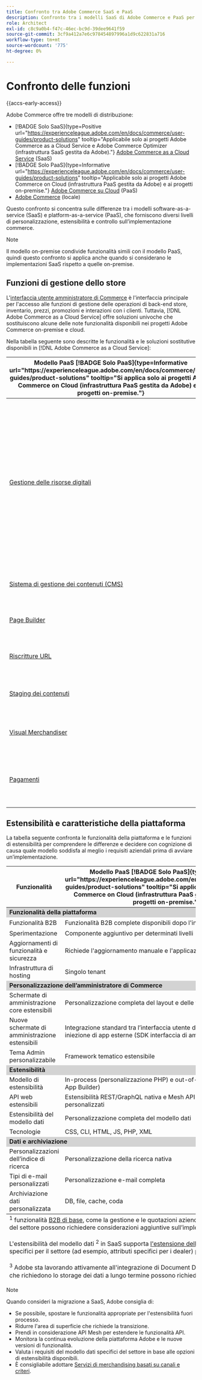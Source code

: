 ```yaml
---
title: Confronto tra Adobe Commerce SaaS e PaaS
description: Confronto tra i modelli SaaS di Adobe Commerce e PaaS per determinare l’approccio di implementazione migliore per le esigenze aziendali.
role: Architect
exl-id: c8c9a0b4-f47c-46ec-bc9d-39dee9641f59
source-git-commit: 3cf9a412a7e6c978454897996a1d9c622831a716
workflow-type: tm+mt
source-wordcount: '775'
ht-degree: 0%

---
```


# Confronto delle funzioni

{{accs-early-access}}

Adobe Commerce offre tre modelli di distribuzione:

- [!BADGE Solo SaaS]{type=Positive url="https://experienceleague.adobe.com/en/docs/commerce/user-guides/product-solutions" tooltip="Applicabile solo ai progetti Adobe Commerce as a Cloud Service e Adobe Commerce Optimizer (infrastruttura SaaS gestita da Adobe)."} [Adobe Commerce as a Cloud Service](overview.md) (SaaS)
- [!BADGE Solo PaaS]{type=Informative url="https://experienceleague.adobe.com/en/docs/commerce/user-guides/product-solutions" tooltip="Applicabile solo ai progetti Adobe Commerce on Cloud (infrastruttura PaaS gestita da Adobe) e ai progetti on-premise."} [Adobe Commerce su Cloud](https://experienceleague.adobe.com/en/docs/commerce-on-cloud/user-guide/overview) (PaaS)
- [Adobe Commerce](https://experienceleague.adobe.com/en/docs/commerce-operations/installation-guide/overview) (locale)

Questo confronto si concentra sulle differenze tra i modelli software-as-a-service (SaaS) e platform-as-a-service (PaaS), che forniscono diversi livelli di personalizzazione, estensibilità e controllo sull’implementazione commerce.

>[!NOTE]
>
>Il modello on-premise condivide funzionalità simili con il modello PaaS, quindi questo confronto si applica anche quando si considerano le implementazioni SaaS rispetto a quelle on-premise.

## Funzioni di gestione dello store

L&#39;[interfaccia utente amministratore di Commerce](https://experienceleague.adobe.com/en/docs/commerce-admin/systems/guide-overview) è l&#39;interfaccia principale per l&#39;accesso alle funzioni di gestione delle operazioni di back-end store, inventario, prezzi, promozioni e interazioni con i clienti. Tuttavia, [!DNL Adobe Commerce as a Cloud Service] offre soluzioni univoche che sostituiscono alcune delle note funzionalità disponibili nei progetti Adobe Commerce on-premise e cloud.

Nella tabella seguente sono descritte le funzionalità e le soluzioni sostitutive disponibili in [!DNL Adobe Commerce as a Cloud Service]:

<table>
    <thead>
        <tr>
            <th>Modello PaaS [!BADGE Solo PaaS]{type=Informative url="https://experienceleague.adobe.com/en/docs/commerce/user-guides/product-solutions" tooltip="Si applica solo ai progetti Adobe Commerce on Cloud (infrastruttura PaaS gestita da Adobe) e ai progetti on-premise."}</th>
            <th>Modello SaaS [!BADGE Solo SaaS]{type=Positive url="https://experienceleague.adobe.com/en/docs/commerce/user-guides/product-solutions" tooltip="Si applica solo ai progetti Adobe Commerce as a Cloud Service e Adobe Commerce Optimizer (infrastruttura SaaS gestita da Adobe)."}</th>
            <th>Dettagli</th>
        </tr>
    </thead>
    <tbody>
        <tr>
            <td><a href="https://experienceleague.adobe.com/en/docs/commerce-admin/content-design/wysiwyg/gallery/media-gallery-asset-management">Gestione delle risorse digitali</a></td>
            <td><a href="../product-visuals/overview.md">Visualizzazioni prodotto</a></td>
            <td>Un solido sistema di gestione delle risorse digitali (DAM) che si integra con Adobe Experience Manager per la gestione dei contenuti rich media. In alternativa, la funzione predefinita per la gestione delle risorse e dei file digitali fornisce strumenti di base per la gestione delle risorse digitali.</td>
        </tr>
        <tr>
            <td><a href="https://experienceleague.adobe.com/en/docs/commerce-admin/content-design/guide-overview">Sistema di gestione dei contenuti (CMS)</a></td>
            <td rowspan="3"><a href="https://experienceleague.adobe.com/developer/commerce/storefront/merchants/get-started/">Storefront Builder</a></td>
            <td rowspan="3">Un CMS che consente agli utenti di creare e gestire facilmente contenuti di vetrina tramite l’authoring di documenti o un editor visivo e include funzionalità di sperimentazione native.</td>
        </tr>
        <tr>
            <td><a href="https://experienceleague.adobe.com/en/docs/commerce-admin/page-builder/guide-overview">Page Builder</a></td>
        </tr>
        <tr>
            <td><a href="https://experienceleague.adobe.com/en/docs/commerce-admin/marketing/seo/url-rewrites/url-rewrite">Riscritture URL</a></td>
        </tr>
        <tr>
            <td><a href="https://experienceleague.adobe.com/en/docs/commerce-admin/content-design/staging/content-staging">Staging dei contenuti</a></td>
            <td rowspan="2"><a href="../catalog-service/overview.md">Servizio catalogo</a></td>
            <td rowspan="2">Servizio per visualizzazione avanzata (sola lettura) per la gestione dei dati del catalogo e il rendering delle esperienze vetrina relative ai prodotti.</td>
        </tr>
        <tr>
            <td><a href="https://experienceleague.adobe.com/en/docs/commerce-admin/marketing/merchandising/visual-merch/visual-merchandiser">Visual Merchandiser</a></td>
        </tr>
        <tr>
            <td><a href="https://experienceleague.adobe.com/en/docs/commerce-admin/stores-sales/payments/payments">Pagamenti</a></td>
            <td><a href="../payment-services/guide-overview.md">Servizi di pagamento</a></td>
            <td>Un servizio di pagamento integrato che agevoli transazioni sicure ed efficienti.</td>
        </tr>
    </tbody>
</table>

## Estensibilità e caratteristiche della piattaforma

La tabella seguente confronta le funzionalità della piattaforma e le funzioni di estensibilità per comprendere le differenze e decidere con cognizione di causa quale modello soddisfa al meglio i requisiti aziendali prima di avviare un’implementazione.

<table>
    <thead>
        <tr>
            <th>Funzionalità</th>
            <th>Modello PaaS [!BADGE Solo PaaS]{type=Informative url="https://experienceleague.adobe.com/en/docs/commerce/user-guides/product-solutions" tooltip="Si applica solo ai progetti Adobe Commerce on Cloud (infrastruttura PaaS gestita da Adobe) e ai progetti on-premise."}</th>
            <th>Modello SaaS [!BADGE Solo SaaS]{type=Positive url="https://experienceleague.adobe.com/en/docs/commerce/user-guides/product-solutions" tooltip="Si applica solo ai progetti Adobe Commerce as a Cloud Service e Adobe Commerce Optimizer (infrastruttura SaaS gestita da Adobe)."}</th>
        </tr>
    </thead>
    <tbody>
        <tr>
            <td colspan="3" style="background:lightgray;"><strong>Funzionalità della piattaforma</strong></td>
        </tr>
        <tr>
            <td>Funzionalità B2B</td>
            <td>Funzionalità B2B complete disponibili dopo l'installazione</td>
            <td>Preinstallato con funzionalità B2B di base<sup>1</sup></td>
        </tr>
        <tr>
            <td>Sperimentazione</td>
            <td>Componente aggiuntivo per determinati livelli</td>
            <td>Test A/B per ottimizzare coinvolgimento e conversione</td>
        </tr>
        <tr>
            <td>Aggiornamenti di funzionalità e sicurezza</td>
            <td>Richiede l'aggiornamento manuale e l'applicazione di patch</td>
            <td>Distribuito automaticamente</td>
        </tr>
        <tr>
            <td>Infrastruttura di hosting</td>
            <td>Singolo tenant</td>
            <td>Multi-tenant</td>
        </tr>
        <tr>
            <td colspan="3" style="background:lightgray;"><strong>Personalizzazione dell’amministratore di Commerce</strong></td>
        </tr>
        <tr>
            <td>Schermate di amministrazione core estensibili</td>
            <td>Personalizzazione completa del layout e delle funzionalità</td>
            <td>Filtri preimpostati, controlli di visibilità</td>
        </tr>
        <tr>
            <td>Nuove schermate di amministrazione estensibili</td>
            <td>Integrazione standard tra l’interfaccia utente di amministrazione e iniezione di app esterne (SDK interfaccia di amministrazione)</td>
            <td>Iniezione in app esterna (SDK interfaccia utente amministratore)</td>
        </tr>
        <tr>
            <td>Tema Admin personalizzabile</td>
            <td>Framework tematico estensibile</td>
            <td>Nessun framework di temi</td>
        </tr>
        <tr>
            <td colspan="3" style="background:lightgray;"><strong>Estensibilità</strong></td>
        </tr>
        <tr>
            <td>Modello di estensibilità</td>
            <td>In-process (personalizzazione PHP) e out-of-process (API, eventi, App Builder)</td>
            <td>Solo out-of-process (API, eventi, App Builder)</td>
        </tr>
        <tr>
            <td>API web estensibili</td>
            <td>Estensibilità REST/GraphQL nativa e Mesh API con risolutori personalizzati</td>
            <td>Mesh API con risolutori personalizzati</td>
        </tr>
        <tr>
            <td>Estensibilità del modello dati</td>
            <td>Personalizzazione completa del modello dati</td>
            <td>Attributi personalizzati per entità core e B2B<sup>2</sup></td>
        </tr>
        <tr>
            <td>Tecnologie</td>
            <td>CSS, CLI, HTML, JS, PHP, XML</td>
            <td>CSS, CLI, HTML, JS, Node</td>
        </tr>
        <tr>
            <td colspan="3" style="background:lightgray;"><strong>Dati e archiviazione</strong></td>
        </tr>
        <tr>
            <td>Personalizzazioni dell’indice di ricerca</td>
            <td>Personalizzazione della ricerca nativa</td>
            <td>Richiede soluzioni di terze parti</td>
        </tr>
        <tr>
            <td>Tipi di e-mail personalizzati</td>
            <td>Personalizzazione e-mail completa</td>
            <td>Solo modelli e-mail standard</td>
        </tr>
        <tr>
            <td>Archiviazione dati personalizzata</td>
            <td>DB, file, cache, coda</td>
            <td>Libreria di stati di App Builder (solo file)<sup>3</sup></td>
        </tr>
    </tbody>
    <tfoot>
        <tr>
            <td colspan="3">
                <sup>1</sup> funzionalità <a href="https://experienceleague.adobe.com/en/docs/commerce-admin/b2b/guide-overview">B2B di base</a>, come la gestione e le quotazioni aziendali, sono disponibili come funzionalità predefinite in SaaS. Tuttavia, le personalizzazioni specifiche del settore possono richiedere considerazioni aggiuntive sull’implementazione.
                <br><br>
                L'estensibilità del modello dati <sup>2</sup> in SaaS supporta <a href="https://developer.adobe.com/commerce/webapi/graphql/schema/attributes/mutations/">l'estensione delle entità principali</a> oltre il prodotto e il cliente, incluse le entità B2B. Tuttavia, i modelli di dati specifici per il settore (ad esempio, attributi specifici per i dealer) potrebbero richiedere considerazioni architetturali aggiuntive.
                <br><br>
                <sup>3</sup> Adobe sta lavorando attivamente all'integrazione di Document DB per soddisfare le esigenze di archiviazione persistente per SaaS. Attualmente, le implementazioni che richiedono lo storage dei dati a lungo termine possono richiedere il provisioning e la manutenzione di infrastrutture aggiuntive.
            </td>
        </tr>
    </tfoot>
</table>

>[!NOTE]
>
>Quando consideri la migrazione a SaaS, Adobe consiglia di:
>
>- Se possibile, spostare le funzionalità appropriate per l&#39;estensibilità fuori processo.
>- Ridurre l&#39;area di superficie che richiede la transizione.
>- Prendi in considerazione API Mesh per estendere le funzionalità API.
>- Monitora la continua evoluzione della piattaforma Adobe e le nuove versioni di funzionalità.
>- Valuta i requisiti del modello dati specifici del settore in base alle opzioni di estensibilità disponibili.
>- È consigliabile adottare [Servizi di merchandising basati su canali e criteri](../optimizer/setup/catalog-view.md).
